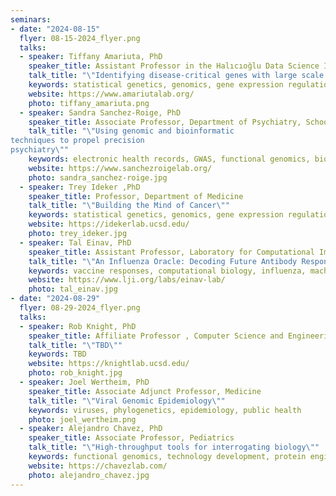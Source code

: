 ```yaml
---
seminars:
- date: "2024-08-15"
  flyer: 08-15-2024_flyer.png
  talks:
  - speaker: Tiffany Amariuta, PhD
    speaker_title: Assistant Professor in the Halıcıoğlu Data Science Institute and the Department of Medicine
    talk_title: "\"Identifying disease-critical genes with large scale genomics data\""
    keywords: statistical genetics, genomics, gene expression regulation
    website: https://www.amariutalab.org/
    photo: tiffany_amariuta.png
  - speaker: Sandra Sanchez-Roige, PhD
    speaker_title: Associate Professor, Department of Psychiatry, School of Medicine, UCSD Department of Medicine, Division of Genetic Medicine, VUMC
    talk_title: "\"Using genomic and bioinformatic
techniques to propel precision
psychiatry\""
    keywords: electronic health records, GWAS, functional genomics, biobanks, precision psychiatry
    website: https://www.sanchezroigelab.org/
    photo: sandra_sanchez-roige.jpg
  - speaker: Trey Ideker ,PhD
    speaker_title: Professor, Department of Medicine
    talk_title: "\"Building the Mind of Cancer\""
    keywords: statistical genetics, genomics, gene expression regulation
    website: https://idekerlab.ucsd.edu/
    photo: trey_ideker.jpg
  - speaker: Tal Einav, PhD
    speaker_title: Assistant Professor, Laboratory for Computational Immunology, Center for Vaccine Innovation, La Jolla Institute for Immunology
    talk_title: "\"An Influenza Oracle: Decoding Future Antibody Responses with Precision\""
    keywords: vaccine responses, computational biology, influenza, machine learning
    website: https://www.lji.org/labs/einav-lab/
    photo: tal_einav.jpg
- date: "2024-08-29"
  flyer: 08-29-2024_flyer.png
  talks:
  - speaker: Rob Knight, PhD
    speaker_title: Affiliate Professor , Computer Science and Engineering, Computer Science and Engineering
    talk_title: "\"TBD\""
    keywords: TBD
    website: https://knightlab.ucsd.edu/
    photo: rob_knight.jpg
  - speaker: Joel Wertheim, PhD
    speaker_title: Associate Adjunct Professor, Medicine
    talk_title: "\"Viral Genomic Epidemiology\""
    keywords: viruses, phylogenetics, epidemiology, public health
    photo: joel_wertheim.png
  - speaker: Alejandro Chavez, PhD
    speaker_title: Associate Professor, Pediatrics
    talk_title: "\"High-throughput tools for interrogating biology\""
    keywords: functional genomics, technology development, protein engineering
    website: https://chavezlab.com/
    photo: alejandro_chavez.jpg
---
```


